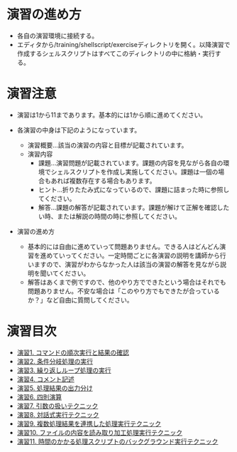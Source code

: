 # 演習の進め方
- 各自の演習環境に接続する。
- エディタから/training/shellscript/exerciseディレクトリを開く。以降演習で作成するシェルスクリプトはすべてこのディレクトリの中に格納・実行する。

# 演習注意
- 演習は1から11まであります。基本的には1から順に進めてください。
- 各演習の中身は下記のようになっています。
  - 演習概要…該当の演習の内容と目標が記載されています。
  - 演習内容
    - 課題…演習問題が記載されています。課題の内容を見ながら各自の環境でシェルスクリプトを作成し実施してください。課題は一個の場合もあれば複数存在する場合もあります。
    - ヒント…折りたたみ式になっているので、課題に詰まった時に参照してください。
    - 解答…課題の解答が記載されています。課題が解けて正解を確認したい時、または解説の時間の時に参照してください。

- 演習の進め方
  - 基本的には自由に進めていって問題ありません。できる人はどんどん演習を進めていってください。一定時間ごとに各演習の説明を講師から行いますので、演習がわからなかった人は該当の演習の解答を見ながら説明を聞いてください。
  - 解答はあくまで例ですので、他のやり方でできたという場合はそれでも問題ありません。不安な場合は「このやり方でもできたが合っているか？」など自由に質問してください。
# 演習目次

- [演習1. コマンドの順次実行と結果の確認](./演習1.md)
- [演習2. 条件分岐処理の実行](./演習2.md)
- [演習3. 繰り返しループ処理の実行](./演習3.md)
- [演習4. コメント記述](./演習4.md)
- [演習5. 処理結果の出力分け](./演習5.md)
- [演習6. 四則演算](./演習6.md)
- [演習7. 引数の扱いテクニック](./演習7.md)
- [演習8. 対話式実行テクニック](./演習8.md)
- [演習9. 複数処理結果を連携した処理実行テクニック](./演習9.md)
- [演習10. ファイルの内容を読み取り加工処理実行テクニック](./演習10.md)
- [演習11. 時間のかかる処理スクリプトのバックグラウンド実行テクニック](./演習11.md)